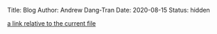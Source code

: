 Title: Blog
Author: Andrew Dang-Tran
Date: 2020-08-15
Status: hidden


[a link relative to the current file]({filename}/blog/blogPost.md)
